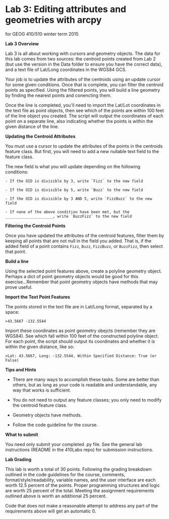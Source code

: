 Lab 3: Editing attributes and geometries with arcpy
===================================================
for GEOG 410/510 winter term 2015


**Lab 3 Overview**

Lab 3 is all about working with cursors and geometry objects.
The data for this lab comes from two sources: the centroid points
created from Lab 2 (but use the version in the Data folder to
ensure you have the correct data), and a text file of Lat/Long
coordinates in the WGS84 GCS.

Your job is to update the attributes of the centroids using an update
cursor for some given conditions. Once that is complete, you can filter
the centroid points as specified. Using the filtered points, you will
build a line geometry by finding the nearest points and conencting them.

Once the line is completed, you'll need to import the Lat/Lot coordinates
in the text file as point objects, then see which of the points are within
100 feet of the line object you created. The script will output the coordinates
of each point on a separate line, also indicating whether the points is within
the given distance of the line.

**Updating the Centroid Attributes**

You must use a cursor to update the attributes of the points in
the centroids feature class. But first, you will need to add a new
nullable text field to the feature class.

The new field is what you will update depending on the following conditions:

    - If the OID is divisible by 3, write `Fizz` to the new field

    - If the OID is divisible by 5, write `Buzz` to the new field

    - If the OID is divisible by 3 AND 5, write `FizzBuzz` to the new field

    - If none of the above condition have been met, but the _____________________, write `BuzzFizz` to the new field


**Filtering the Centroid Points**

Once you have updated the attributes of the centroid features,
filter them by keeping all points that are not null in the field
you added. That is, if the added field of a point contains
`Fizz`, `Buzz`, `FizzBuzz`, or `BuzzFizz`, then select that point.


**Build a line**

Using the selected point features above, create a polyline geometry object.
Perhaps a dict of point geometry objects would be good for this
exercise...Remember that point geometry objects have methods that
may prove useful.


**Import the Text Point Features**

The points stored in the text file are in Lat/Long format, separated by a space:

    >43.5667 -132.5544

Import these coordinates as point geometry obejcts (remember they are WGS84).
See which fall within 100 feet of the constructed polyline object.
For each point, the script should output its coordinates and whether it is
within the given distance, like so:

    >Lat: 43.5667, Long: -132.5544, Within Specified Distance: True (or False)


**Tips and Hints**

- There are many ways to accomplish these tasks.
  Some are better than others,
  but as long as your code is readable and understandable,
  any way that works is sufficient.

- You do not need to output any feature classes; you only need to modify the centroid feature class.

- Geometry objects have methods.

- Follow the code guideline for the course.


**What to submit**

You need only submit your completed .py file.
See the general lab instructions (README in the 410Labs repo) for submission instructions.


**Lab Grading**

This lab is worth a total of
30 points.
Following the grading breakdown outlined in the code guidelines for the course,
comments, format/style/readability, variable names, and the user interface are
each worth 12.5 percent of the points. Proper programming structures and logic
are worth 25 percent of the total. Meeting the assignment
requirements outlined above is worth an additional 25 percent.

Code that does not make a reasonable attempt to address
any part of the requirements above will get an automatic 0.
